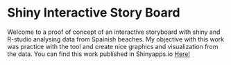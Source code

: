 # Shiny Interactive Story Board
Welcome to a proof of concept of an interactive storyboard with shiny and R-studio analysing data from Spainish beaches.
My objective with this work was practice with the tool and create nice graphics and visualization from the data. You can find this work published in Shinyapps.io [Here!](https://fernandocr.shinyapps.io/Playas_Espana/)